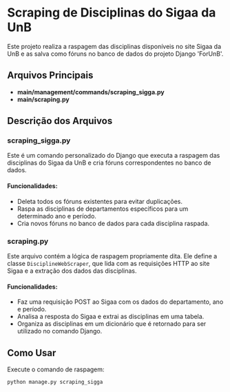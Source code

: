 # Scraping de Disciplinas do Sigaa da UnB

Este projeto realiza a raspagem das disciplinas disponíveis no site Sigaa da UnB e as salva como fóruns no banco de dados do projeto Django 'ForUnB'.

## Arquivos Principais

- **main/management/commands/scraping_sigga.py**
- **main/scraping.py**

## Descrição dos Arquivos

### scraping_sigga.py

Este é um comando personalizado do Django que executa a raspagem das disciplinas do Sigaa da UnB e cria fóruns correspondentes no banco de dados.

#### Funcionalidades:
- Deleta todos os fóruns existentes para evitar duplicações.
- Raspa as disciplinas de departamentos específicos para um determinado ano e período.
- Cria novos fóruns no banco de dados para cada disciplina raspada.

### scraping.py
Este arquivo contém a lógica de raspagem propriamente dita. Ele define a classe `DisciplineWebScraper`, que lida com as requisições HTTP ao site Sigaa e a extração dos dados das disciplinas.

#### Funcionalidades:
- Faz uma requisição POST ao Sigaa com os dados do departamento, ano e período.
- Analisa a resposta do Sigaa e extrai as disciplinas em uma tabela.
- Organiza as disciplinas em um dicionário que é retornado para ser utilizado no comando Django.

## Como Usar

Execute o comando de raspagem:
```bash
python manage.py scraping_sigga
```